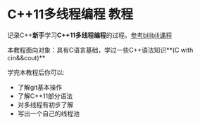 # C++11多线程编程 教程

记录C++**新手**学习**C++11多线程编程**的过程。[参考bilibili课程](https://www.bilibili.com/video/BV1d841117SH/?p=3&spm_id_from=333.1007.top_right_bar_window_history.content.click)

本教程面向对象：具有C语言基础，学过一些C++语法知识**(C with cin&&cout)**

学完本教程后你可以:

- 了解git基本操作
- 了解C++11部分语法
- 对多线程有初步了解
- 写出一个自己的线程池

